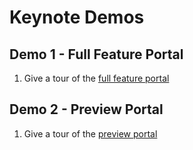 # Keynote Demos

## Demo 1 - Full Feature Portal

1. Give a tour of the [full feature portal](http://manage.windowsazure.com)

## Demo 2 - Preview Portal

1. Give a tour of the [preview portal](http://portal.azure.com)